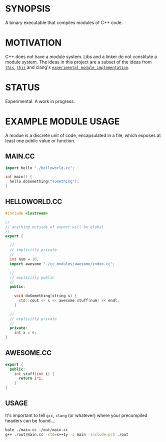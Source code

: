 # SYNOPSIS
A binary executable that compiles modules of C++ code.


# MOTIVATION
C++ does not have a module system. Libs and a linker do not constitute a
module system. The ideas in this project are a subset of the ideas from
[`this`](http://www.open-std.org/jtc1/sc22/wg21/docs/papers/2006/n2073.pdf), 
[`this`](http://isocpp.org/files/papers/n4214.pdf) and clang's 
[`experimental module implementation`](http://clang.llvm.org/docs/Modules.html).


# STATUS
Experimental. A work in progress.


# EXAMPLE MODULE USAGE
A modue is a discrete unit of code, encapsulated in a file, which exposes at 
least one public value or function. 


## MAIN.CC
```cpp
import hello "./helloworld.cc";

int main() {
  hello.doSomething("something");
}
```


## HELLOWORLD.CC
```cpp
#include <iostream>

//
// anything outside of export will be global
//
export {

  //
  // implicitly private
  //
  int num = 10;
  import awesome "./cc_modules/awesome/index.cc";

  //
  // explicitly public
  //
  public:

    void doSomething(string s) {
      std::cout << s << awesome.stuff(num) << endl;
    }

  //
  // explicitly private
  //
  private:
    int x = 0;
}
```

## AWESOME.CC
```cpp
export {
  public:
    int stuff(int i) {
      return i*i;
    }
}
```

## USAGE
It's important to tell `gcc`, `clang` (or whatever) where your 
precompiled headers can be found...

```bash
bale ./main.cc ./out/main.cc
g++ ./out/main.cc -std=c++1y -o main -include-pch ./out
```

